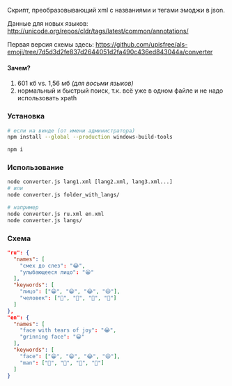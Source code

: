 Скрипт, преобразовывающий xml с названиями и тегами эмоджи в json.

Данные для новых языков: http://unicode.org/repos/cldr/tags/latest/common/annotations/

Первая версия схемы здесь: https://github.com/upisfree/als-emoji/tree/7d5d3d2fe837d2644051d2fa490c436ed843044a/converter

#### Зачем?
1) 601 кб vs. 1,56 мб *(для восьми языков)*
2) нормальный и быстрый поиск, т.к. всё уже в одном файле и не надо использовать xpath 

### Установка
```bash
# если на винде (от имени администратора)
npm install --global --production windows-build-tools

npm i
```

### Использование
```bash
node converter.js lang1.xml [lang2.xml, lang3.xml...]
# или
node converter.js folder_with_langs/

# например
node converter.js ru.xml en.xml
node converter.js langs/
```

### Схема
```json
"ru": {
  "names": [
    "смех до слез": "😂",
    "улыбающееся лицо": "😀"
  ],
  "keywords": [
    "лицо": ["😀", "😁", "😂", "😄"],
    "человек": ["👨", "👩", "👴", "👮"]
  ]
},
"en": {
  "names": [
    "face with tears of joy": "😂",
    "grinning face": "😀"
  ],
  "keywords": [
    "face": ["😀", "😁", "😂", "😄"],
    "man": ["👨", "👩", "👴", "👮"]
  ]
}
```
